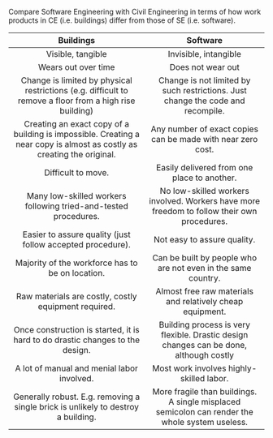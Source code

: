 <panel header="{{ icon_Q_A }} SE vs Civil Engineering">
<question type="text">

Compare Software Engineering with Civil Engineering in terms of how work products in CE (i.e. buildings) differ from those of SE (i.e. software).

<div slot="hint">

| Buildings                                                                                                             | Software                                                                                       |
| :-------------------------------------------------------------------------------------------------------------------: | :--------------------------------------------------------------------------------------------: |
| Visible, tangible                                                                                                     | Invisible, intangible                                                                          |
| Wears out over time                                                                                                   | Does not wear out                                                                              |
| Change is limited by physical restrictions (e.g. difficult to remove a floor from a high rise building)               | Change is not limited by such restrictions. Just change the code and recompile.                |
| Creating an exact copy of a building is impossible. Creating a near copy is almost as costly as creating the original.| Any number of exact copies can be made with near zero cost.                                    |
| Difficult to move.                                                                                                    | Easily delivered from one place to another.                                                    |
| Many low-skilled workers following tried-and-tested procedures.                                                       | No low-skilled workers involved. Workers have more freedom to follow their own procedures.     |
| Easier to assure quality (just follow accepted procedure).                                                            | Not easy to assure quality.                                                                    |
| Majority of the workforce has to be on location.                                                                     | Can be built by people who are not even in the same country.                                   |
| Raw materials are costly, costly equipment required.                                                                  | Almost free raw materials and relatively cheap equipment.                                      |
| Once construction is started, it is hard to do drastic changes to the design.                                         | Building process is very flexible. Drastic design changes can be done, although costly         |
| A lot of manual and menial labor involved.                                                                            | Most work involves highly-skilled labor.                                                       |
| Generally robust. E.g. removing a single brick is unlikely to destroy a building.                                     | More fragile than buildings. A single misplaced semicolon can render the whole system useless. |

</div>
</question>
</panel>
